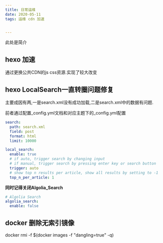 ```yaml
---
title: 日常运维
date: 2020-05-11
tags: 运维 cdn 加速


---
```


此处是简介

<!--more-->

##  hexo 加速 

通过更换公共CDN的js css资源.实现了较大改变



## hexo LocalSearch一直转圈问题修复

主要成因有两,一是search.xml没有成功加载,二是search.xml中的数据有问题.

前者通过配置_config.yml文档和对应主题下的_config.yml配置

```yml
search:
  path: search.xml
  field: post
  format: html
  limit: 10000
```



```yml
local_search:
  enable: true
  # if auto, trigger search by changing input
  # if manual, trigger search by pressing enter key or search button
  trigger: auto
  # show top n results per article, show all results by setting to -1
  top_n_per_article: 1
```

<strong>同时记得关闭Algolia_Search</strong>



```yml
# Algolia Search
algolia_search:
  enable: false
```

## docker 删除无索引镜像

docker rmi -f $(docker images -f "dangling=true" -q)

